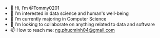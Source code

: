 - 👋 Hi, I’m @Tommy0201
- 👀 I’m interested in data science and human's well-being
- 🌱 I’m currently majoring in Computer Science
- 💞️ I’m looking to collaborate on anything related to data and software
- 📫 How to reach me: ng.phucminh04@gmail.com

<!---
Tommy0201/Tommy0201 is a ✨ special ✨ repository because its `README.md` (this file) appears on your GitHub profile.
You can click the Preview link to take a look at your changes.
--->
